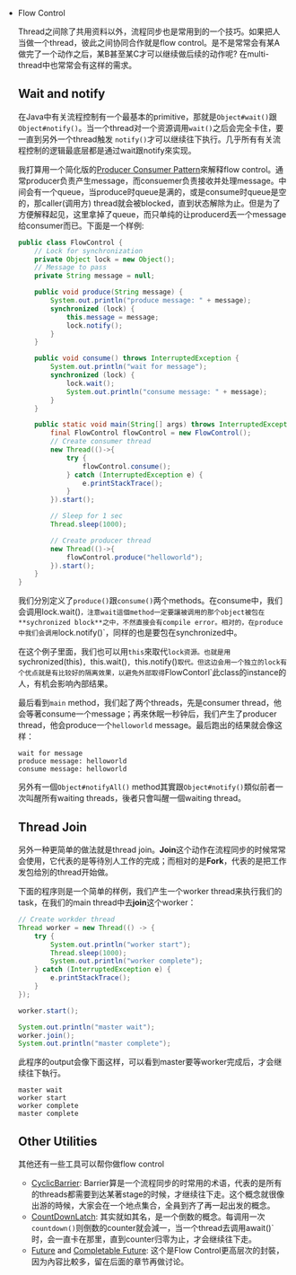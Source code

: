 - Flow Control

  Thread之间除了共用资料以外，流程同步也是常用到的一个技巧。如果把人当做一个thread，彼此之间协同合作就是flow control。是不是常常会有某A做完了一个动作之后，某B甚至某C才可以继续做后续的动作呢? 在multi-thread中也常常会有这样的需求。

  ## Wait and notify

  在Java中有关流程控制有一个最基本的primitive，那就是`Object#wait()`跟`Object#notify()`。当一个thread对一个资源调用`wait()`之后会完全卡住，要一直到另外一个thread触发 `notify()`才可以继续往下执行。几乎所有有关流程控制的逻辑最底层都是通过wait跟notify來实现。

  我打算用一个简化版的[Producer Consumer Pattern](https://en.wikipedia.org/wiki/Producer–consumer_problem)來解释flow control。通常producer负责产生message，而consuemer负责接收并处理message。中间会有一个queue，当produce时queue是满的，或是consume时queue是空的，那caller(调用方) thread就会被blocked，直到状态解除为止。但是为了方便解释起见，这里拿掉了queue，而只单纯的让producerd丟一个message给consumer而已。下面是一个样例:

  ```java
  public class FlowControl {
      // Lock for synchronization
      private Object lock = new Object();
      // Message to pass
      private String message = null;
  
      public void produce(String message) {
          System.out.println("produce message: " + message);
          synchronized (lock) {
              this.message = message;
              lock.notify();
          }
      }
  
      public void consume() throws InterruptedException {
          System.out.println("wait for message");
          synchronized (lock) {
              lock.wait();
              System.out.println("consume message: " + message);
          }
      }
  
      public static void main(String[] args) throws InterruptedException {
          final FlowControl flowControl = new FlowControl();
          // Create consumer thread
          new Thread(()->{
              try {
                  flowControl.consume();
              } catch (InterruptedException e) {
                  e.printStackTrace();
              }
          }).start();
  
          // Sleep for 1 sec
          Thread.sleep(1000);
  
          // Create producer thread
          new Thread(()->{
              flowControl.produce("helloworld");
          }).start();
      }
  }
  ```

  我们分別定义了`produce()`跟`consume()`两个methods。在consume中，我们会调用lock.wait()`，注意wait這個method一定要讓被调用的那个object被包在**sychronized block**之中，不然直接会有compile error。相对的，在produce中我们会调用`lock.notify()`，同样的也是要包在synchronized中。

  在这个例子里面，我们也可以用`this`來取代`lock资源。也就是用`sychronized(this)`, `this.wait()`, `this.notify()`取代。但这边会用一个独立的lock有个优点就是有比较好的隔离效果，以避免外部取得`FlowContorl`此class的instance的人，有机会影响內部结果。

  最后看到`main` method，我们起了两个threads，先是consumer thread，他会等著consume一个message；再來休眠一秒钟后，我们产生了producer thread，他会produce一个`helloworld` message。最后跑出的结果就会像这样：

  ```
  wait for message
  produce message: helloworld
  consume message: helloworld
  ```

  另外有一個`Object#notifyAll()` method其實跟`Object#notify()`類似前者一次叫醒所有waiting threads，後者只會叫醒一個waiting thread。

  ## Thread Join

  另外一种更简单的做法就是thread join。**Join**这个动作在流程同步的时候常常会使用，它代表的是等待別人工作的完成；而相对的是**Fork**，代表的是把工作发包给別的thread开始做。

  下面的程序则是一个简单的样例，我们产生一个worker thread来执行我们的task，在我们的main thread中去**join**这个worker：

  ```java
  // Create workder thread
  Thread worker = new Thread(() -> {
      try {
          System.out.println("worker start");
          Thread.sleep(1000);
          System.out.println("worker complete");
      } catch (InterruptedException e) {
          e.printStackTrace();
      }
  });
  
  worker.start();
  
  System.out.println("master wait");
  worker.join();
  System.out.println("master complete");
  ```

  此程序的output会像下面这样，可以看到master要等worker完成后，才会继续往下執行。

  ```
  master wait
  worker start
  worker complete
  master complete
  ```

  ## Other Utilities

  其他还有一些工具可以帮你做flow control

  - [CyclicBarrier](https://docs.oracle.com/javase/8/docs/api/index.html?java/util/concurrent/CyclicBarrier.html): Barrier算是一个流程同步的时常用的术语，代表的是所有的threads都需要到达某著stage的时候，才继续往下走。这个概念就很像出游的時候，大家会在一个地点集合，全員到齐了再一起出发的概念。
  - [CountDownLatch](https://docs.oracle.com/javase/8/docs/api/index.html?java/util/concurrent/CountDownLatch.html): 其实就如其名，是一个倒数的概念。每调用一次`countdown()`则倒数的counter就会減一，当一个thread去调用await()`时，会一直卡在那里，直到counter归零为止，才会继续往下走。
  - [Future](https://docs.oracle.com/javase/8/docs/api/index.html?java/util/concurrent/Future.html) and [Completable Future](https://docs.oracle.com/javase/8/docs/api/index.html?java/util/concurrent/CompletableFuture.html): 这个是Flow Control更高层次的封裝，因为內容比較多，留在后面的章节再做讨论。
